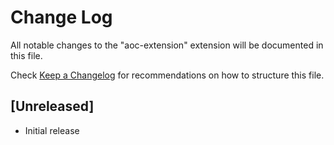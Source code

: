 # Change Log

All notable changes to the "aoc-extension" extension will be documented in this file.

Check [Keep a Changelog](http://keepachangelog.com/) for recommendations on how to structure this file.

## [Unreleased]

- Initial release